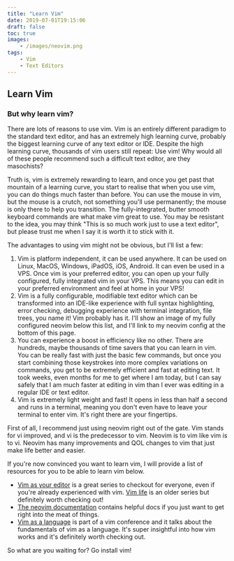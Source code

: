 ```yaml
---
title: "Learn Vim"
date: 2019-07-01T19:15:06
draft: false
toc: true
images:
    - /images/neovim.png
tags:
    - Vim
    - Text Editors
---
```


## Learn Vim

### But why learn vim?

There are lots of reasons to use vim. Vim is an entirely different paradigm to the standard text editor, and has an extremely high learning curve, probably the biggest learning curve of any text editor or IDE. Despite the high learning curve, thousands of vim users still repeat: Use vim! Why would all of these people recommend such a difficult text editor, are they masochists?

Truth is, vim is extremely rewarding to learn, and once you get past that mountain of a learning curve, you start to realise that when you use vim, you can do things much faster than before. You can use the mouse in vim, but the mouse is a crutch, not something you'll use permanently; the mouse is only there to help you transition. The fully-integrated, butter smooth keyboard commands are what make vim great to use. You may be resistant to the idea, you may think "This is so much work just to use a text editor", but please trust me when I say it is worth it to stick with it.

The advantages to using vim might not be obvious, but I'll list a few: 


1. Vim is platform independent, it can be used anywhere. It can be used on Linux, MacOS, Windows, iPadOS, iOS, Android. It can even be used in a VPS. Once vim is your preferred editor, you can open up your fully configured, fully integrated vim in your VPS. This means you can edit in your preferred environment and feel at home in your VPS!
2. Vim is a fully configurable, modifiable text editor which can be transformed into an IDE-like experience with full syntax highlighting, error checking, debugging experience with terminal integration, file trees, you name it! Vim probably has it. I'll show an image of my fully configured neovim below this list, and I'll link to my neovim config at the bottom of this page.
3. You can experience a boost in efficiency like no other. There are hundreds, maybe thousands of time savers that you can learn in vim. You can be really fast with just the basic few commands, but once you start combining those keystrokes into more complex variations on commands, you get to be extremely efficient and fast at editing text. It took weeks, even months for me to get where I am today, but I can say safely that I am much faster at editing in vim than I ever was editing in a regular IDE or text editor.
4. Vim is extremely light weight and fast! It opens in less than half a second and runs in a terminal, meaning you don't even have to leave your terminal to enter vim. It's right there are your fingertips.

First of all, I recommend just using neovim right out of the gate. Vim stands for vi improved, and vi is the predecessor to vim. Neovim is to vim like vim is to vi. Neovim has many improvements and QOL changes to vim that just make life better and easier.

If you're now convinced you want to learn vim, I will provide a list of resources for you to be able to learn vim below. 


- <a href="https://www.youtube.com/watch?v=H3o4l4GVLW0">Vim as your editor</a> is a great series to checkout for everyone, even if you're already experienced with vim. <a href="https://www.youtube.com/watch?v=ICU9OEsNiRA">Vim life</a> is an older series but definitely worth checking out!
- <a href="https://neovim.io/doc/">The neovim documentation</a> contains helpful docs if you just want to get right into the meat of things.
- <a href="https://www.youtube.com/watch?v=wlR5gYd6um0">Vim as a language</a> is part of a vim conference and it talks about the fundamentals of vim as a language. It's super insightful into how vim works and it's definitely worth checking out.


So what are you waiting for? Go install vim! 

